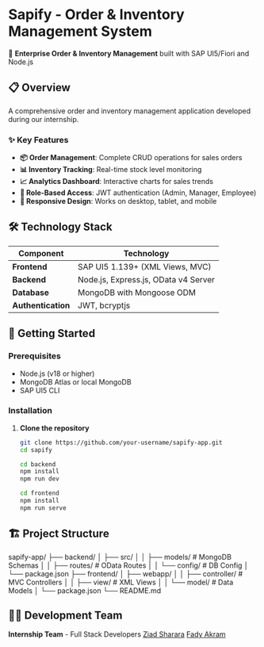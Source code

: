 # Sapify - Order & Inventory Management System

🏢 **Enterprise Order & Inventory Management** built with SAP UI5/Fiori and Node.js

## 📋 Overview

A comprehensive order and inventory management application developed during our internship.

### ✨ Key Features

- **📦 Order Management**: Complete CRUD operations for sales orders
- **📊 Inventory Tracking**: Real-time stock level monitoring
- **📈 Analytics Dashboard**: Interactive charts for sales trends
- **🔐 Role-Based Access**: JWT authentication (Admin, Manager, Employee)
- **📱 Responsive Design**: Works on desktop, tablet, and mobile

## 🛠️ Technology Stack

| Component        | Technology                                |
|------------------|-------------------------------------------|
| **Frontend**     | SAP UI5 1.139+ (XML Views, MVC)           |
| **Backend**      | Node.js, Express.js, OData v4 Server      |
| **Database**     | MongoDB with Mongoose ODM                 |
| **Authentication**| JWT, bcryptjs                            |


## 🚀 Getting Started

### Prerequisites
- Node.js (v18 or higher)
- MongoDB Atlas or local MongoDB
- SAP UI5 CLI

### Installation
1. **Clone the repository**
   ```bash
   git clone https://github.com/your-username/sapify-app.git
   cd sapify
   
   cd backend
   npm install
   npm run dev

   cd frontend
   npm install
   npm run serve
   ```
## 🏗️ Project Structure

sapify-app/
├── backend/
│ ├── src/
│ │ ├── models/ # MongoDB Schemas
│ │ ├── routes/ # OData Routes
│ │ └── config/ # DB Config
│ └── package.json
├── frontend/
│ ├── webapp/
│ │ ├── controller/ # MVC Controllers
│ │ ├── view/ # XML Views
│ │ └── model/ # Data Models
│ └── package.json
└── README.md

## 👨‍💻 Development Team

**Internship Team** - Full Stack Developers 
[Ziad Sharara](https://github.com/ziadsharara)
[Fady Akram](https://github.com/fady-hub)
